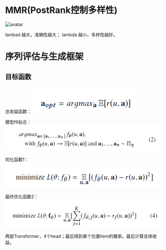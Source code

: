 # MMR(PostRank控制多样性)

![avatar](https://img-blog.csdn.net/20180725101556342?watermark/2/text/aHR0cHM6Ly9ibG9nLmNzZG4ubmV0L1pKUk4xMDI3/font/5a6L5L2T/fontsize/400/fill/I0JBQkFCMA==/dissolve/70)

lambad 越大，准确性越大；
lambda 越小，多样性越好。


# 序列评估与生成框架

## 目标函数
总收益函数：![avatar](img/e1.png)

模型fθ拟合：![avatar](img/e2.png)

优化函数1：![avatar](img/e3.png)

最终优化函数2：![avatar](img/e4.png)

两层Transformer，4个head；最后得到某个位置item的概率。最后计算总体收益。

